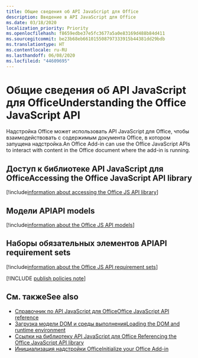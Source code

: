 ```yaml
---
title: Общие сведения об API JavaScript для Office
description: Введение в API JavaScript для Office
ms.date: 03/18/2020
localization_priority: Priority
ms.openlocfilehash: f8659edbe37e5fc3677a5a0e83169d488b84d411
ms.sourcegitcommit: be23b68eb661015508797333915b44381dd29bdb
ms.translationtype: HT
ms.contentlocale: ru-RU
ms.lasthandoff: 06/08/2020
ms.locfileid: "44609695"
---
```

# <a name="understanding-the-office-javascript-api"></a><span data-ttu-id="10200-103">Общие сведения об API JavaScript для Office</span><span class="sxs-lookup"><span data-stu-id="10200-103">Understanding the Office JavaScript API</span></span>

<span data-ttu-id="10200-104">Надстройка Office может использовать API JavaScript для Office, чтобы взаимодействовать с содержимым документа Office, в котором запущена надстройка.</span><span class="sxs-lookup"><span data-stu-id="10200-104">An Office Add-in can use the Office JavaScript APIs to interact with content in the Office document where the add-in is running.</span></span>

## <a name="accessing-the-office-javascript-api-library"></a><span data-ttu-id="10200-105">Доступ к библиотеке API JavaScript для Office</span><span class="sxs-lookup"><span data-stu-id="10200-105">Accessing the Office JavaScript API library</span></span>

[!include[information about accessing the Office JS API library](../includes/office-js-access-library.md)]

## <a name="api-models"></a><span data-ttu-id="10200-106">Модели API</span><span class="sxs-lookup"><span data-stu-id="10200-106">API models</span></span>

[!include[information about the Office JS API models](../includes/office-js-api-models.md)]

## <a name="api-requirement-sets"></a><span data-ttu-id="10200-107">Наборы обязательных элементов API</span><span class="sxs-lookup"><span data-stu-id="10200-107">API requirement sets</span></span>

[!include[information about the Office JS API requirement sets](../includes/office-js-requirement-sets.md)]

[!INCLUDE [publish policies note](../includes/note-publish-policies.md)]

## <a name="see-also"></a><span data-ttu-id="10200-108">См. также</span><span class="sxs-lookup"><span data-stu-id="10200-108">See also</span></span>

- [<span data-ttu-id="10200-109">Справочник по API JavaScript для Office</span><span class="sxs-lookup"><span data-stu-id="10200-109">Office JavaScript API reference</span></span>](../reference/javascript-api-for-office.md)
- [<span data-ttu-id="10200-110">Загрузка модели DOM и среды выполнения</span><span class="sxs-lookup"><span data-stu-id="10200-110">Loading the DOM and runtime environment</span></span>](loading-the-dom-and-runtime-environment.md)
- [<span data-ttu-id="10200-111">Ссылки на библиотеку API JavaScript для Office </span><span class="sxs-lookup"><span data-stu-id="10200-111">Referencing the Office JavaScript API library</span></span>](referencing-the-javascript-api-for-office-library-from-its-cdn.md)
- [<span data-ttu-id="10200-112">Инициализация надстройки Office</span><span class="sxs-lookup"><span data-stu-id="10200-112">Initialize your Office Add-in</span></span>](initialize-add-in.md)
